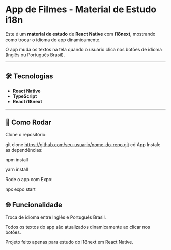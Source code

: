 # App de Filmes - Material de Estudo i18n

Este é um **material de estudo** de **React Native** com **i18next**, mostrando como trocar o idioma do app dinamicamente.  

O app muda os textos na tela quando o usuário clica nos botões de idioma (Inglês ou Português Brasil).

---

## 🛠 Tecnologias

- **React Native**
- **TypeScript**
- **React i18next**

---

## 🚀 Como Rodar

Clone o repositório:

git clone https://github.com/seu-usuario/nome-do-repo.git
cd App
Instale as dependências:

npm install

yarn install

Rode o app com Expo:

npx expo start

## 🌐 Funcionalidade
Troca de idioma entre Inglês e Português Brasil.

Todos os textos do app são atualizados dinamicamente ao clicar nos botões.

Projeto feito apenas para estudo do i18next em React Native.